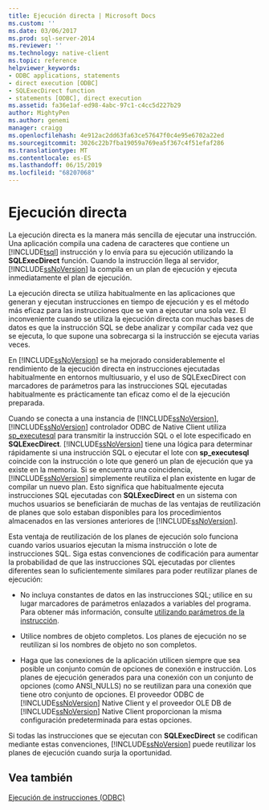 ```yaml
---
title: Ejecución directa | Microsoft Docs
ms.custom: ''
ms.date: 03/06/2017
ms.prod: sql-server-2014
ms.reviewer: ''
ms.technology: native-client
ms.topic: reference
helpviewer_keywords:
- ODBC applications, statements
- direct execution [ODBC]
- SQLExecDirect function
- statements [ODBC], direct execution
ms.assetid: fa36e1af-ed98-4abc-97c1-c4cc5d227b29
author: MightyPen
ms.author: genemi
manager: craigg
ms.openlocfilehash: 4e912ac2dd63fa63ce57647f0c4e95e6702a22ed
ms.sourcegitcommit: 3026c22b7fba19059a769ea5f367c4f51efaf286
ms.translationtype: MT
ms.contentlocale: es-ES
ms.lasthandoff: 06/15/2019
ms.locfileid: "68207068"
---
```

# <a name="direct-execution"></a>Ejecución directa
  La ejecución directa es la manera más sencilla de ejecutar una instrucción. Una aplicación compila una cadena de caracteres que contiene un [!INCLUDE[tsql](../../../includes/tsql-md.md)] instrucción y lo envía para su ejecución utilizando la **SQLExecDirect** función. Cuando la instrucción llega al servidor, [!INCLUDE[ssNoVersion](../../../includes/ssnoversion-md.md)] la compila en un plan de ejecución y ejecuta inmediatamente el plan de ejecución.  
  
 La ejecución directa se utiliza habitualmente en las aplicaciones que generan y ejecutan instrucciones en tiempo de ejecución y es el método más eficaz para las instrucciones que se van a ejecutar una sola vez. El inconveniente cuando se utiliza la ejecución directa con muchas bases de datos es que la instrucción SQL se debe analizar y compilar cada vez que se ejecuta, lo que supone una sobrecarga si la instrucción se ejecuta varias veces.  
  
 En [!INCLUDE[ssNoVersion](../../../includes/ssnoversion-md.md)] se ha mejorado considerablemente el rendimiento de la ejecución directa en instrucciones ejecutadas habitualmente en entornos multiusuario, y el uso de SQLExecDirect con marcadores de parámetros para las instrucciones SQL ejecutadas habitualmente es prácticamente tan eficaz como el de la ejecución preparada.  
  
 Cuando se conecta a una instancia de [!INCLUDE[ssNoVersion](../../../includes/ssnoversion-md.md)], [!INCLUDE[ssNoVersion](../../../includes/ssnoversion-md.md)] controlador ODBC de Native Client utiliza [sp_executesql](/sql/relational-databases/system-stored-procedures/sp-executesql-transact-sql) para transmitir la instrucción SQL o el lote especificado en **SQLExecDirect**. [!INCLUDE[ssNoVersion](../../../includes/ssnoversion-md.md)] tiene una lógica para determinar rápidamente si una instrucción SQL o ejecutar el lote con **sp_executesql** coincide con la instrucción o lote que generó un plan de ejecución que ya existe en la memoria. Si se encuentra una coincidencia, [!INCLUDE[ssNoVersion](../../../includes/ssnoversion-md.md)] simplemente reutiliza el plan existente en lugar de compilar un nuevo plan. Esto significa que habitualmente ejecuta instrucciones SQL ejecutadas con **SQLExecDirect** en un sistema con muchos usuarios se beneficiarán de muchas de las ventajas de reutilización de planes que solo estaban disponibles para los procedimientos almacenados en las versiones anteriores de [!INCLUDE[ssNoVersion](../../../includes/ssnoversion-md.md)].  
  
 Esta ventaja de reutilización de los planes de ejecución solo funciona cuando varios usuarios ejecutan la misma instrucción o lote de instrucciones SQL. Siga estas convenciones de codificación para aumentar la probabilidad de que las instrucciones SQL ejecutadas por clientes diferentes sean lo suficientemente similares para poder reutilizar planes de ejecución:  
  
-   No incluya constantes de datos en las instrucciones SQL; utilice en su lugar marcadores de parámetros enlazados a variables del programa. Para obtener más información, consulte [utilizando parámetros de la instrucción](../using-statement-parameters.md).  
  
-   Utilice nombres de objeto completos. Los planes de ejecución no se reutilizan si los nombres de objeto no son completos.  
  
-   Haga que las conexiones de la aplicación utilicen siempre que sea posible un conjunto común de opciones de conexión e instrucción. Los planes de ejecución generados para una conexión con un conjunto de opciones (como ANSI_NULLS) no se reutilizan para una conexión que tiene otro conjunto de opciones. El proveedor ODBC de [!INCLUDE[ssNoVersion](../../../includes/ssnoversion-md.md)] Native Client y el proveedor OLE DB de [!INCLUDE[ssNoVersion](../../../includes/ssnoversion-md.md)] Native Client proporcionan la misma configuración predeterminada para estas opciones.  
  
 Si todas las instrucciones que se ejecutan con **SQLExecDirect** se codifican mediante estas convenciones, [!INCLUDE[ssNoVersion](../../../includes/ssnoversion-md.md)] puede reutilizar los planes de ejecución cuando surja la oportunidad.  
  
## <a name="see-also"></a>Vea también  
 [Ejecución de instrucciones &#40;ODBC&#41;](executing-statements-odbc.md)  
  
  
